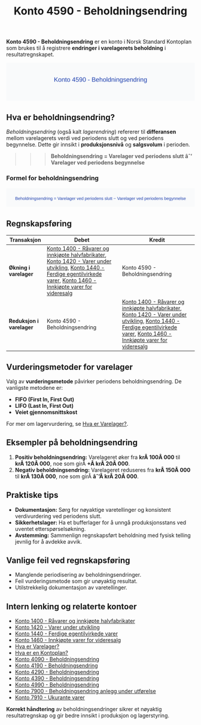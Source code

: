 ﻿---
title: "Konto 4590 - Beholdningsendring"
meta_title: "4590-beholdningsendring"
meta_description: '**Konto 4590 - Beholdningsendring** er en konto i Norsk Standard Kontoplan som brukes til å registrere **endringer i varelagerets beholdning** i resultatregnsk...'
slug: 4590-beholdningsendring
type: blog
layout: pages/single
---

**Konto 4590 - Beholdningsendring** er en konto i Norsk Standard Kontoplan som brukes til å registrere **endringer i varelagerets beholdning** i resultatregnskapet.

![Illustrasjon av konto 4590 Beholdningsendring](4590-beholdningsendring-image.svg)

## Hva er beholdningsendring?

*Beholdningsendring* (også kalt *lagerendring*) refererer til **differansen** mellom varelagerets verdi ved periodens slutt og ved periodens begynnelse. Dette gir innsikt i **produksjonsnivå** og **salgsvolum** i perioden.

>>> **Beholdningsendring = Varelager ved periodens slutt âˆ’ Varelager ved periodens begynnelse**

### Formel for beholdningsendring

![Formel for beholdningsendring](beholdningsendring-formula.svg)

## Regnskapsføring

| Transaksjon            | Debet                                                                                                                                                    | Kredit                            |
|------------------------|----------------------------------------------------------------------------------------------------------------------------------------------------------|-----------------------------------|
| **Økning i varelager** | [Konto 1400 - Råvarer og innkjøpte halvfabrikater](/blogs/kontoplan/1400-raavarer-og-innkjopte-halvfabrikater "Konto 1400 - Råvarer og innkjøpte halvfabrikater"), [Konto 1420 - Varer under utvikling](/blogs/kontoplan/1420-varer-under-utvikling "Konto 1420 - Varer under utvikling"), [Konto 1440 - Ferdige egentilvirkede varer](/blogs/kontoplan/1440-ferdige-egentilvirkede-varer "Konto 1440 - Ferdige egentilvirkede varer"), [Konto 1460 - Innkjøpte varer for videresalg](/blogs/kontoplan/1460-innkjopte-varer-for-videresalg "Konto 1460 - Innkjøpte varer for videresalg") | Konto 4590 - Beholdningsendring |
| **Reduksjon i varelager**| Konto 4590 - Beholdningsendring                                                                                                                          | [Konto 1400 - Råvarer og innkjøpte halvfabrikater](/blogs/kontoplan/1400-raavarer-og-innkjopte-halvfabrikater "Konto 1400 - Råvarer og innkjøpte halvfabrikater"), [Konto 1420 - Varer under utvikling](/blogs/kontoplan/1420-varer-under-utvikling "Konto 1420 - Varer under utvikling"), [Konto 1440 - Ferdige egentilvirkede varer](/blogs/kontoplan/1440-ferdige-egentilvirkede-varer "Konto 1440 - Ferdige egentilvirkede varer"), [Konto 1460 - Innkjøpte varer for videresalg](/blogs/kontoplan/1460-innkjopte-varer-for-videresalg "Konto 1460 - Innkjøpte varer for videresalg") |

## Vurderingsmetoder for varelager

Valg av **vurderingsmetode** påvirker periodens beholdningsendring. De vanligste metodene er:

* **FIFO (First In, First Out)**
* **LIFO (Last In, First Out)**
* **Veiet gjennomsnittskost**

For mer om lagervurdering, se [Hva er Varelager?](/blogs/regnskap/hva-er-varelager "Hva er Varelager? Komplett Guide til Lagerføring og Verdivurdering").

## Eksempler på beholdningsendring

1. **Positiv beholdningsendring:** Varelageret øker fra **krÂ 100Â 000** til **krÂ 120Â 000**, noe som girÂ **+Â krÂ 20Â 000**.
2. **Negativ beholdningsendring:** Varelageret reduseres fra **krÂ 150Â 000** til **krÂ 130Â 000**, noe som girÂ **âˆ’Â krÂ 20Â 000**.

## Praktiske tips

* **Dokumentasjon:** Sørg for nøyaktige varetellinger og konsistent verdivurdering ved periodens slutt.
* **Sikkerhetslager:** Ha et bufferlager for å unngå produksjonsstans ved uventet etterspørselsøkning.
* **Avstemming:** Sammenlign regnskapsført beholdning med fysisk telling jevnlig for å avdekke avvik.

## Vanlige feil ved regnskapsføring

* Manglende periodisering av beholdningsendringer.
* Feil vurderingsmetode som gir unøyaktig resultat.
* Utilstrekkelig dokumentasjon av varetellinger.

## Intern lenking og relaterte kontoer

* [Konto 1400 - Råvarer og innkjøpte halvfabrikater](/blogs/kontoplan/1400-raavarer-og-innkjopte-halvfabrikater "Konto 1400 - Råvarer og innkjøpte halvfabrikater")
* [Konto 1420 - Varer under utvikling](/blogs/kontoplan/1420-varer-under-utvikling "Konto 1420 - Varer under utvikling")
* [Konto 1440 - Ferdige egentilvirkede varer](/blogs/kontoplan/1440-ferdige-egentilvirkede-varer "Konto 1440 - Ferdige egentilvirkede varer")
* [Konto 1460 - Innkjøpte varer for videresalg](/blogs/kontoplan/1460-innkjopte-varer-for-videresalg "Konto 1460 - Innkjøpte varer for videresalg")
* [Hva er Varelager?](/blogs/regnskap/hva-er-varelager "Hva er Varelager? Komplett Guide til Lagerføring og Verdivurdering")
* [Hva er en Kontoplan?](/blogs/regnskap/hva-er-kontoplan "Hva er en Kontoplan? Komplett Guide til Kontoplaner i Norsk Regnskap")
* [Konto 4090 - Beholdningsendring](/blogs/kontoplan/4090-beholdningsendring "Konto 4090 - Beholdningsendring")
* [Konto 4190 - Beholdningsendring](/blogs/kontoplan/4190-beholdningsendring "Konto 4190 - Beholdningsendring")
* [Konto 4290 - Beholdningsendring](/blogs/kontoplan/4290-beholdningsendring "Konto 4290 - Beholdningsendring")
* [Konto 4390 - Beholdningsendring](/blogs/kontoplan/4390-beholdningsendring "Konto 4390 - Beholdningsendring")
* [Konto 4990 - Beholdningsendring](/blogs/kontoplan/4990-beholdningsendring "Konto 4990 - Beholdningsendring")
* [Konto 7900 - Beholdningsendring anlegg under utførelse](/blogs/kontoplan/7900-beholdningsendring-anlegg-under-utforelse "Konto 7900 - Beholdningsendring anlegg under utførelse")
* [Konto 7910 - Ukurante varer](/blogs/kontoplan/7910-ukurante-varer "Konto 7910 - Ukurante varer")

**Korrekt håndtering** av beholdningsendringer sikrer et nøyaktig resultatregnskap og gir bedre innsikt i produksjon og lagerstyring.






